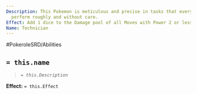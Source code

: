 ```yaml
---
Description: This Pokemon is meticulous and precise in tasks that everyone else would
  perform roughly and without care.
Effect: Add 1 dice to the Damage pool of all Moves with Power 2 or less.
Name: Technician
---
```


#PokeroleSRD/Abilities

## `= this.name`

> *`= this.Description`*

**Effect:** `= this.Effect`
